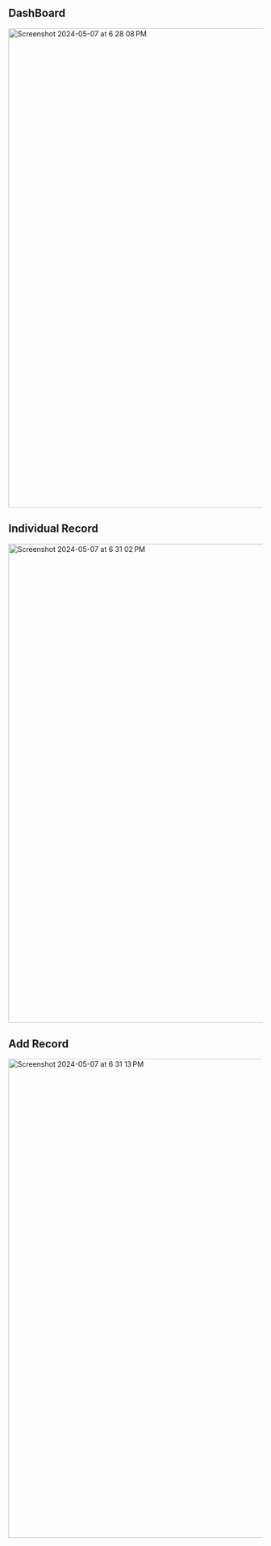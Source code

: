 ## DashBoard
<img width="950" alt="Screenshot 2024-05-07 at 6 28 08 PM" src="https://github.com/NeuralNoble/djangoCRM/assets/156664113/c00ddb67-2865-420c-b9e3-dd6ea7f2755b">

## Individual Record
<img width="950" alt="Screenshot 2024-05-07 at 6 31 02 PM" src="https://github.com/NeuralNoble/djangoCRM/assets/156664113/cc4644e7-2d9d-46b8-b70b-54b8786c17fd">

## Add Record
<img width="950" alt="Screenshot 2024-05-07 at 6 31 13 PM" src="https://github.com/NeuralNoble/djangoCRM/assets/156664113/47da2b61-1a0e-4842-ae50-f8496da30a71">
